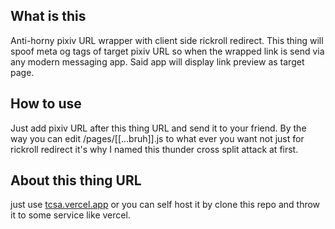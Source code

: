 ## What is this

Anti-horny pixiv URL wrapper with client side rickroll redirect. 
This thing will spoof meta og tags of target pixiv URL so when the wrapped link is send via any modern messaging app. Said app will display link preview as target page.

## How to use
Just add pixiv URL after this thing URL and send it to your friend. 
By the way you can edit /pages/[[...bruh]].js to what ever you want not just for rickroll redirect it's why I named this thunder cross split attack at first.


## About this thing URL
just use [tcsa.vercel.app](https://tcsa.vercel.app) or
you can self host it by clone this repo and throw it to some service like vercel.
